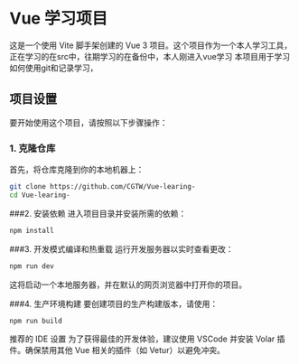 # Vue 学习项目

这是一个使用 Vite 脚手架创建的 Vue 3 项目。这个项目作为一个本人学习工具，正在学习的在src中，往期学习的在备份中，本人刚进入vue学习 本项目用于学习如何使用git和记录学习，

## 项目设置

要开始使用这个项目，请按照以下步骤操作：

### 1. 克隆仓库

首先，将仓库克隆到你的本地机器上：

```sh
git clone https://github.com/CGTW/Vue-learing-
cd Vue-learing-
```
###2. 安装依赖
进入项目目录并安装所需的依赖：

```sh
npm install
```
###3. 开发模式编译和热重载
运行开发服务器以实时查看更改：

```sh
npm run dev
```
这将启动一个本地服务器，并在默认的网页浏览器中打开你的项目。

###4. 生产环境构建
要创建项目的生产构建版本，请使用：

```sh
npm run build
```

推荐的 IDE 设置
为了获得最佳的开发体验，建议使用 VSCode 并安装 Volar 插件。确保禁用其他 Vue 相关的插件（如 Vetur）以避免冲突。
